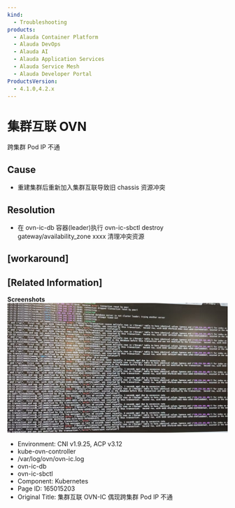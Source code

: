 ```yaml
---
kind:
  - Troubleshooting
products:
  - Alauda Container Platform
  - Alauda DevOps
  - Alauda AI
  - Alauda Application Services
  - Alauda Service Mesh
  - Alauda Developer Portal
ProductsVersion:
  - 4.1.0,4.2.x
---
```

<!-- A type of document that involves encountering a fault, diagnosing it, performing root cause analysis, and providing solutions. -->

# 集群互联 OVN

跨集群 Pod IP 不通

## Cause
- 重建集群后重新加入集群互联导致旧 chassis 资源冲突

## Resolution
- 在 ovn-ic-db 容器(leader)执行 ovn-ic-sbctl destroy gateway/availability_zone xxxx 清理冲突资源

## [workaround]

## [Related Information]
**Screenshots**
![](assets/ji-qun-hu-lian-ovn-ic-ou-xian-kua-ji-qun-pod-ip-bu-tong/image-2023-10-23_10-2-59.png)
- Environment: CNI v1.9.25, ACP v3.12
- kube-ovn-controller
- /var/log/ovn/ovn-ic.log
- ovn-ic-db
- ovn-ic-sbctl
- Component: Kubernetes
- Page ID: 165015203
- Original Title: 集群互联 OVN-IC 偶现跨集群 Pod IP 不通
